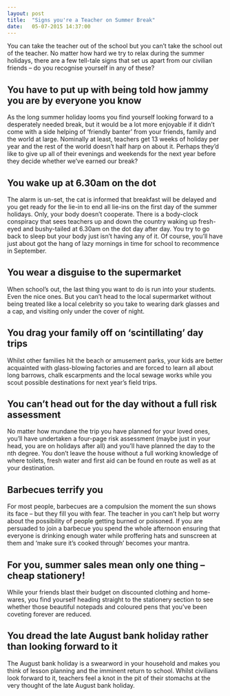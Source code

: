 ```yaml
---
layout: post
title:  "Signs you're a Teacher on Summer Break"
date:   05-07-2015 14:37:00
---
```


You can take the teacher out of the school but you can’t take the school out of the teacher. No matter how hard we try to relax during the summer holidays, there are a few tell-tale signs that set us apart from our civilian friends – do you recognise yourself in any of these?
 
## You have to put up with being told how jammy you are by everyone you know

As the long summer holiday looms you find yourself looking forward to a desperately needed break, but it would be a lot more enjoyable if it didn’t come with a side helping of ‘friendly banter’ from your friends, family and the world at large. Nominally at least, teachers get 13 weeks of holiday per year and the rest of the world doesn’t half harp on about it.  Perhaps they’d like to give up all of their evenings and weekends for the next year before they decide whether we’ve earned our break?

## You wake up at 6.30am on the dot 

The alarm is un-set, the cat is informed that breakfast will be delayed and you get ready for the lie-in to end all lie-ins on the first day of the summer holidays. Only, your body doesn’t cooperate. There is a body-clock conspiracy that sees teachers up and down the country waking up fresh-eyed and bushy-tailed at 6.30am on the dot day after day. You try to go back to sleep but your body just isn’t having any of it. Of course, you’ll have just about got the hang of lazy mornings in time for school to recommence in September.

## You wear a disguise to the supermarket

When school’s out, the last thing you want to do is run into your students. Even the nice ones. But you can’t head to the local supermarket without being treated like a local celebrity so you take to wearing dark glasses and a cap, and visiting only under the cover of night.

## You drag your family off on ‘scintillating’ day trips 

Whilst other families hit the beach or amusement parks, your kids are better acquainted with glass-blowing factories and are forced to learn all about long barrows, chalk escarpments and the local sewage works while you scout possible destinations for next year’s field trips.

## You can’t head out for the day without a full risk assessment

No matter how mundane the trip you have planned for your loved ones, you’ll have undertaken a four-page risk assessment (maybe just in your head, you are on holidays after all) and you’ll have planned the day to the nth degree. You don’t leave the house without a full working knowledge of where toilets, fresh water and first aid can be found en route as well as at your destination.

## Barbecues terrify you

For most people, barbecues are a compulsion the moment the sun shows its face – but they fill you with fear. The teacher in you can’t help but worry about the possibility of people getting burned or poisoned. If you are persuaded to join a barbecue you spend the whole afternoon ensuring that everyone is drinking enough water while proffering hats and sunscreen at them and ‘make sure it’s cooked through’ becomes your mantra.

## For you, summer sales mean only one thing – cheap stationery!
 
While your friends blast their budget on discounted clothing and home-wares, you find yourself heading straight to the stationery section to see whether those beautiful notepads and coloured pens that you’ve been coveting forever are reduced.

## You dread the late August bank holiday rather than looking forward to it

The August bank holiday is a swearword in your household and makes you think of lesson planning and the imminent return to school. Whilst civilians look forward to it, teachers feel a knot in the pit of their stomachs at the very thought of the late August bank holiday. 
